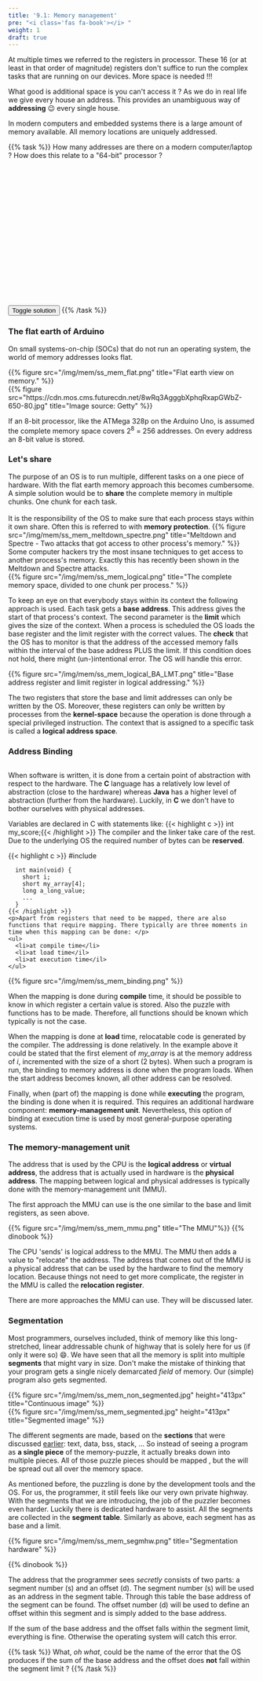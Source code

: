 ```yaml
---
title: '9.1: Memory management'
pre: "<i class='fas fa-book'></i> "
weight: 1
draft: true
---
```


At multiple times we referred to the registers in processor. These 16 (or at least in that order of magnitude) registers don't suffice to run the complex tasks that are running on our devices. More space is needed !!!

What good is additional space is you can't access it ? As we do in real life we give every house an address. This provides an unambiguous way of **addressing** :wink: every single house.

In modern computers and embedded systems there is a large amount of memory available. All memory locations are uniquely addressed. 

{{% task %}}
How many addresses are there on a modern computer/laptop ? How does this relate to a "64-bit" processor ?
<br/>
<br/>
<div class="solution" id="div_q811" style="visibility: hidden">
  <b>Answer:</b><br/>
  <p>
    The processor of a modern computer is often referred to as a **64-bit** processor. While this number reflects the internal bus size, typically it also implies that the address bus is 64 bits wide.<br/>
    The number of available addresses hence is 2<sup>64</sup>. If we assume a binary order of magnitude, that comes down to 2<sup>24+10+10+10+10</sup> addresses, or 2<sup>24</sup> terabyte or **16 exabyte**.
  </p>
  <br/>
  <p>
    For the sake of correctness, this should be 16 exbibyte. Similarly, 1024 bits is officially a kibibyte, where we typically call this a kilobyte. More information on this can be found on [Wikipedia](https://en.wikipedia.org/wiki/Kibibyte).
  </p>
</div>

<input value="Toggle solution" type="button" style="margin: 0 auto;" onclick="toggleAnswer('q811', 1)"/>
{{% /task %}}

### The flat earth of Arduino

On small systems-on-chip (SOCs) that do not run an operating system, the world of memory addresses looks flat.

<div class="multicolumn">
  <div class="column">
    {{% figure src="/img/mem/ss_mem_flat.png" title="Flat earth view on memory." %}}
  </div>
  <div class="column">
    {{% figure src="https://cdn.mos.cms.futurecdn.net/8wRq3AgggbXphqRxapGWbZ-650-80.jpg" title="Image source: Getty" %}}
  </div>
</div>

If an 8-bit processor, like the ATMega 328p on the Arduino Uno, is assumed the complete memory space covers 2<sup>8</sup> = 256 addresses. On every address an 8-bit value is stored.

### Let's share

<div class="multicolumn">
  <div class="column">
    The purpose of an OS is to run multiple, different tasks on a one piece of hardware. With the flat earth memory approach this becomes cumbersome. A simple solution would be to <b>share</b> the complete memory in multiple chunks. One chunk for each task. 
    <br/>
    <br/>
    It is the responsibility of the OS to make sure that each process stays within it own share. Often this is referred to with <b>memory protection</b>.
    {{% figure src="/img/mem/ss_mem_meltdown_spectre.png" title="Meltdown and Spectre - Two attacks that got access to other process's memory." %}}
    <br/>
    Some computer hackers try the most insane techniques to get access to another process's memory. Exactly this has recently been shown in the Meltdown and Spectre attacks. 
  </div>
  <div class="column">
    {{% figure src="/img/mem/ss_mem_logical.png" title="The complete memory space, divided to one chunk per process." %}}
  </div>
</div>

To keep an eye on that everybody stays within its context the following approach is used. Each task gets a **base address**. This address gives the start of that process's context. The second parameter is the **limit** which gives the size of the context. When a process is scheduled the OS loads the base register and the limit register with the correct values. The **check** that the OS has to monitor is that the address of the accessed memory falls within the interval of the base address PLUS the limit. If this condition does not hold, there might (un-)intentional error. The OS will handle this error.

{{% figure src="/img/mem/ss_mem_logical_BA_LMT.png" title="Base address register and limit register in logical addressing." %}}


The two registers that store the base and limit addresses can only be written by the OS. Moreover, these registers can only be written by processes from the **kernel-space** because the operation is done through a special privileged instruction. The context that is assigned to a specific task is called a **logical address space**.


### Address Binding

<div class="multicolumn">
  <div class="column">
    <p>When software is written, it is done from a certain point of abstraction with respect to the hardware. The <b>C</b> language has a relatively low level of abstraction (close to the hardware) whereas <b>Java</b> has a higher level of abstraction (further from the hardware). Luckily, in <b>C</b> we don't have to bother ourselves with physical addresses.</p>
    <p>Variables are declared in C with statements like: {{< highlight c >}}      int my_score;{{< /highlight >}} The compiler and the linker take care of the rest. Due to the underlying OS the required number of bytes can be <b>reserved</b>.</p>
    {{< highlight c >}}
      #include <stdio.h>

      int main(void) {
        short i;
        short my_array[4];
        long a_long_value;
        ...
      }
    {{< /highlight >}}
    <p>Apart from registers that need to be mapped, there are also functions that require mapping. There typically are three moments in time when this mapping can be done: </p>
    <ul>
      <li>at compile time</li>
      <li>at load time</il>
      <li>at execution time</il>
    </ul>
  </div>
  <div class="column">
    {{% figure src="/img/mem/ss_mem_binding.png" %}}

  </div>
</div>

When the mapping is done during **compile** time, it should be possible to know in which register a certain value is stored. Also the puzzle with functions has to be made. Therefore, all functions should be known which typically is not the case.

When the mapping is done at **load** time, relocatable code is generated by the compiler. The addressing is done relatively. In the example above it could be stated that the first element of *my_array* is at the memory address of *i*, incremented with the size of a short (2 bytes). When such a program is run, the binding to memory address is done when the program loads. When the start address becomes known, all other address can be resolved.

Finally, when (part of) the mapping is done while **executing** the program, the binding is done when it is required. This requires an additional hardware component: **memory-management unit**. Nevertheless, this option of binding at execution time is used by most general-purpose operating systems.


### The memory-management unit

The address that is used by the CPU is the **logical address** or **virtual address**, the address that is actually used in hardware is the **physical address**. The mapping between logical and physical addresses is typically done with the memory-management unit (MMU). 

The first approach the MMU can use is the one similar to the base and limit registers, as seen above.

{{% figure src="/img/mem/ss_mem_mmu.png" title="The MMU"%}}
{{% dinobook %}}

The CPU 'sends' is logical address to the MMU. The MMU then adds a value to "relocate" the address. The address that comes out of the MMU is a physical address that can be used by the hardware to find the memory location. Because things not need to get more complicate, the register in the MMU is called the **relocation register**.

There are more approaches the MMU can use. They will be discussed later.

### Segmentation

Most programmers, ourselves included, think of memory like this long-stretched, linear addressable chunk of highway that is solely here for us (if only it were so) :smile:. We have seen that all the memory is split into multiple **segments** that might vary in size. Don't make the mistake of thinking that your program gets a single nicely demarcated *field* of memory. Our (simple) program also gets segmented.

<div class="multicolumn">
  <div>
    {{% figure src="/img/mem/ss_mem_non_segmented.jpg" height="413px" title="Continuous image" %}}
  </div>

  <div>
    {{% figure src="/img/mem/ss_mem_segmented.jpg" height="413px" title="Segmented image" %}}
  </div>
</div>

The different segments are made, based on the **sections** that were discussed [earlier](http://localhost:1313/osc-course/ch8-stack/stackvsheap/#program-memory): text, data, bss, stack, ... So instead of seeing a program as **a single piece** of the memory-puzzle, it actually breaks down into multiple pieces. All of those puzzle pieces should be mapped , but the will be spread out all over the memory space.

As mentioned before, the puzzling is done by the development tools and the OS. For us, the programmer, it still feels like our very own private highway. With the segments that we are introducing, the job of the puzzler becomes even harder. Luckily there is dedicated hardware to assist. All the segments are collected in the **segment table**. Similarly as above, each segment has as base and a limit. 

{{% figure src="/img/mem/ss_mem_segmhw.png" title="Segmentation hardware" %}}

{{% dinobook %}}


The address that the programmer sees *secretly* consists of two parts: a segment number (s) and an offset (d). The segment number (s) will be used as an address in the segment table. Through this table the base address of the segment can be found. The offset number (d) will be used to define an offset within this segment and is simply added to the base address.

If the sum of the base address and the offset falls within the segment limit, everything is fine. Otherwise the operating system will catch this error.

{{% task %}}
What, *oh what*, could be the name of the error that the OS produces if the sum of the base address and the offset does **not** fall within the segment limit ?
{{% /task %}}


